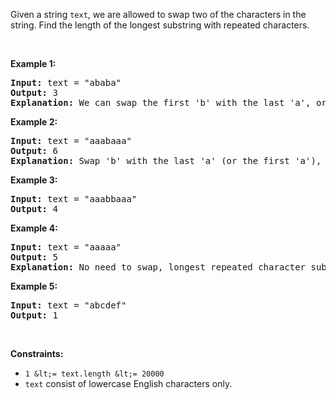 Given a string `` text ``, we are allowed to swap two of the characters in the string. Find the length of the longest substring with repeated characters.

&nbsp;

__Example 1:__

<pre>
<strong>Input:</strong> text = "ababa"
<strong>Output:</strong> 3
<strong>Explanation:</strong> We can swap the first 'b' with the last 'a', or the last 'b' with the first 'a'. Then, the longest repeated character substring is "aaa", which its length is 3.
</pre>

__Example 2:__

<pre>
<strong>Input:</strong> text = "aaabaaa"
<strong>Output:</strong> 6
<strong>Explanation:</strong> Swap 'b' with the last 'a' (or the first 'a'), and we get longest repeated character substring "aaaaaa", which its length is 6.
</pre>

__Example 3:__

<pre>
<strong>Input:</strong> text = "aaabbaaa"
<strong>Output:</strong> 4
</pre>

__Example 4:__

<pre>
<strong>Input:</strong> text = "aaaaa"
<strong>Output:</strong> 5
<strong>Explanation:</strong> No need to swap, longest repeated character substring is "aaaaa", length is 5.
</pre>

__Example 5:__

<pre>
<strong>Input:</strong> text = "abcdef"
<strong>Output:</strong> 1
</pre>

&nbsp;

__Constraints:__

*   `` 1 &lt;= text.length &lt;= 20000 ``
*   `` text `` consist of lowercase English characters only.